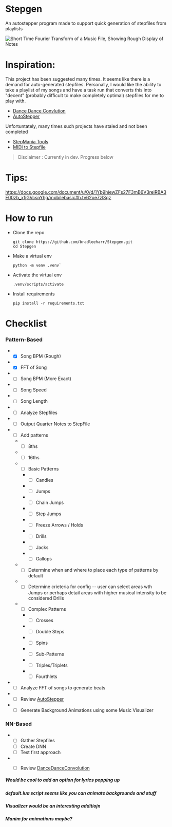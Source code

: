 # Stepgen
An autostepper program made to support quick generation of stepfiles from playlists

![Short Time Fourier Transform of a Music File, Showing Rough Display of Notes](image.png)
# Inspiration:
This project has been suggested many times. It seems like there is a demand for auto-generated stepfiles. Personally, I would like the ability to take a playlist of my songs and have a task run that converts this into "decent" (probably difficult to make completely optimal) stepfiles for me to play with.
* [Dance Dance Convlution](https://github.com/chrisdonahue/ddc)
* [AutoStepper](https://github.com/phr00t/AutoStepper)

Unfortuntately, many times such projects have staled and not been completed
* [StepMania Tools](https://github.com/jjaquinta/StepManiaTools)
* [MIDI to Stepfile](https://www.reddit.com/r/Stepmania/comments/5n0snz/progress_on_midi_to_stepfile/)

> Disclaimer : Currently in dev. Progress below

# Tips:
https://docs.google.com/document/u/0/d/1Yb9hiewZFs27F3mB6V3reiRBA3E00zb_xfjGVcsnYhg/mobilebasic#h.tv62oe7zl3qz



# How to run
* Clone the repo
  ```shell
  git clone https://github.com/bradleeharr/Stepgen.git
  cd Stepgen
  ```
* Make a virtual env
  ```shell
  python -m venv .venv`
  ```
* Activate the virtual env
  ```shell
  .venv/scripts/activate
  ``` 
* Install requirements
  ```
  pip install -r requirements.txt
  ``` 



# Checklist

### Pattern-Based
* - [x] Song BPM (Rough)
* - [x] FFT of Song 
* - [ ] Song BPM (More Exact)
* - [ ] Song Speed
* - [ ] Song Length
* - [ ] Analyze Stepfiles
* - [ ] Output Quarter Notes to StepFile
* - [ ] Add patterns
  * - [ ] 8ths   
  * - [ ] 16ths
  * - [ ] Basic Patterns
    *  - [ ]  Candles
    *  - [ ]  Jumps
    *  - [ ] Chain Jumps
    *  - [ ] Step Jumps
    *  - [ ] Freeze Arrows / Holds
    *  - [ ] Drills
    *  - [ ] Jacks
    *  - [ ] Gallops
  * - [ ] Determine when and where to place each type of patterns by default
  * - [ ] Determine crieteria for config -- user can select areas wth Jumps or perhaps detail areas with higher musical intensity to be considered Drills
  * - [ ] Complex Patterns
    *  - [ ]  Crosses
    *  - [ ]  Double Steps
    *  - [ ]  Spins
    *  - [ ]  Sub-Patterns
    *  - [ ]  Triples/Triplets
    *  - [ ]  Fourthlets

* - [ ] Analyze FFT of songs to generate beats
* - [ ] Review [AutoStepper](https://github.com/phr00t/AutoStepper)
* - [ ] Generate Background Animations using some Music Visualizer

### NN-Based
* - [ ] Gather Stepfiles
  - [ ] Create DNN
  - [ ] Test first approach
 
* - [ ] Review [DanceDanceConvolution](https://github.com/chrisdonahue/ddc)






##### Would be cool to add an option for lyrics popping up
##### default.lua script seems like you can animate backgrounds and stuff
##### Visualizer would be an interesting additiojn
##### Manim for animations maybe?
